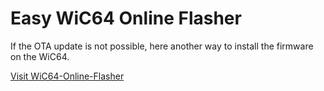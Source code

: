 # Easy WiC64 Online Flasher

If the OTA update is not possible, here another way to install the firmware on the WiC64.

[Visit WiC64-Online-Flasher](https://wic64-team.github.io/online-flasher)
